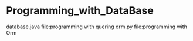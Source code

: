 # Programming_with_DataBase
database.java file:programming with quering      orm.py file:programming with Orm
